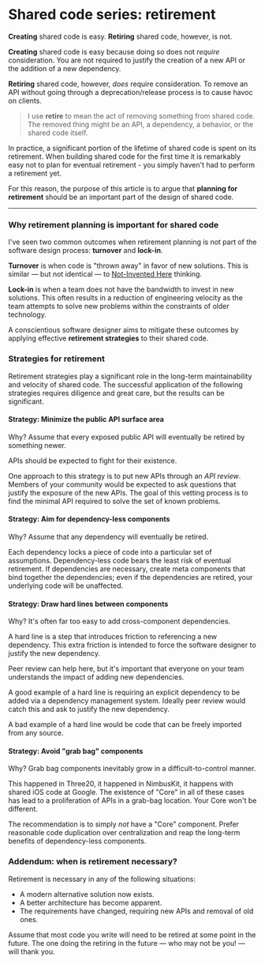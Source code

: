 # Shared code series: retirement

**Creating** shared code is easy. **Retiring** shared code, however, is not.

**Creating** shared code is easy because doing so does not *require*
consideration. You are not required to justify the creation of a new API or the addition of a new dependency.

**Retiring** shared code, however, *does* require consideration. To remove an API without going through a deprecation/release process is to cause havoc on clients.

> I use **retire** to mean the act of removing something from shared code. The removed thing might be an API, a dependency, a behavior, or the shared code itself.

In practice, a significant portion of the lifetime of shared code is spent on its retirement. When building shared code for the first time it is remarkably easy not to plan for eventual retirement - you simply haven't had to perform a retirement yet.

For this reason, the purpose of this article is to argue that **planning for retirement** should be an important part of the design of shared code.

---

### Why retirement planning is important for shared code

I've seen two common outcomes when retirement planning is not part of the software design process: **turnover** and **lock-in**.

**Turnover** is when code is "thrown away" in favor of new solutions. This is similar &mdash; but not identical &mdash; to [Not-Invented Here](https://en.wikipedia.org/wiki/Not_invented_here) thinking.

**Lock-in** is when a team does not have the bandwidth to invest in new solutions. This often results in a reduction of engineering velocity as the team attempts to solve new problems within the constraints of older technology.

A conscientious software designer aims to mitigate these outcomes by applying effective **retirement strategies** to their shared code.

### Strategies for retirement

Retirement strategies play a significant role in the long-term maintainability and velocity of shared code. The successful application of the following strategies requires diligence and great care, but the results can be significant.

#### Strategy: Minimize the public API surface area

Why? Assume that every exposed public API will eventually be retired by something newer.

APIs should be expected to fight for their existence.

One approach to this strategy is to put new APIs through an *API review*. Members of your community would be expected to ask questions that justify the exposure of the new APIs. The goal of this vetting process is to find the minimal API required to solve the set of known problems.

#### Strategy: Aim for dependency-less components

Why? Assume that any dependency will eventually be retired.

Each dependency locks a piece of code into a particular set of assumptions. Dependency-less code bears the least risk of eventual retirement. If dependencies are necessary, create meta components that bind together the dependencies; even if the dependencies are retired, your underlying code will be unaffected.

#### Strategy: Draw hard lines between components

Why? It's often far too easy to add cross-component dependencies.

A hard line is a step that introduces friction to referencing a new dependency. This extra friction is intended to force the software designer to justify the new dependency.

Peer review can help here, but it's important that everyone on your team understands the impact of adding new dependencies.

A good example of a hard line is requiring an explicit dependency to be added via a dependency management system. Ideally peer review would catch this and ask to justify the new dependency.

A bad example of a hard line would be code that can be freely imported from any source.

#### Strategy: Avoid "grab bag" components

Why? Grab bag components inevitably grow in a difficult-to-control manner.

This happened in Three20, it happened in NimbusKit, it happens with shared iOS code at Google. The existence of "Core" in all of these cases has lead to a proliferation of APIs in a grab-bag location. Your Core won't be different.

The recommendation is to simply *not* have a "Core" component. Prefer reasonable code duplication over centralization and reap the long-term benefits of dependency-less components.

### Addendum: when is retirement necessary?

Retirement is necessary in any of the following situations:

- A modern alternative solution now exists.
- A better architecture has become apparent.
- The requirements have changed, requiring new APIs and removal of old ones.

Assume that most code you write will need to be retired at some point in the future. The one doing the retiring in the future &mdash; who may not be you! &mdash; will thank you.
